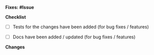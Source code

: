 **Fixes: #Issue**

<!--
- When not using Unicorn to create PRs, please manually select a type (T: abc) and component (C: abc) label(s)
  from the right. Add the breaking label (PR: BREAKING) if applicable.
- Please enter the corresponding issue ID in the placeholder above.
-->


**Checklist**
<!-- Please check if your PR fulfills the following requirements: -->

- [ ] Tests for the changes have been added (for bug fixes / features)
- [ ] Docs have been added / updated (for bug fixes / features)


**Changes**
<!-- Please summarize your changes -->



<!-- Add this section if you need it.
**Screenshots**

| Description 1  | Description 2  |
| :------------: | :------------: |
| <screenshot 1> | <screenshot 2> |
-->
